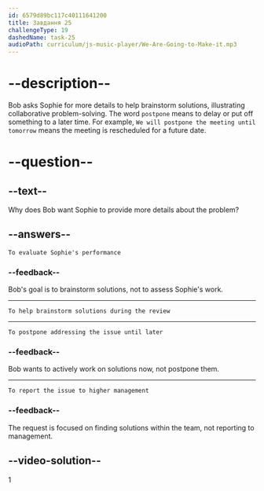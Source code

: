 ```yaml
---
id: 6579d89bc117c40111641200
title: Завдання 25
challengeType: 19
dashedName: task-25
audioPath: curriculum/js-music-player/We-Are-Going-to-Make-it.mp3
---
```


<!--
AUDIO REFERENCE: 
Bob: "Could you provide more details about the problem, so we can brainstorm some potential solutions during the review?"
-->

# --description--

Bob asks Sophie for more details to help brainstorm solutions, illustrating collaborative problem-solving. The word `postpone` means to delay or put off something to a later time. For example, `We will postpone the meeting until tomorrow` means the meeting is rescheduled for a future date.

# --question--

## --text--

Why does Bob want Sophie to provide more details about the problem?

## --answers--

`To evaluate Sophie's performance`

### --feedback--

Bob's goal is to brainstorm solutions, not to assess Sophie's work.

---

`To help brainstorm solutions during the review`

---

`To postpone addressing the issue until later`

### --feedback--

Bob wants to actively work on solutions now, not postpone them.

---

`To report the issue to higher management`

### --feedback--

The request is focused on finding solutions within the team, not reporting to management.

## --video-solution--

1
